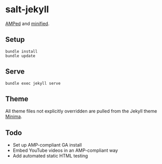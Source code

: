 # salt-jekyll

[AMPed](https://www.ampproject.org/) and [minified](https://medium.com/design-open/becoming-a-jekyll-god-ef722e93f771#.4zuacmmv8).

## Setup

```
bundle install
bundle update
```

## Serve

`bundle exec jekyll serve`

## Theme

All theme files not explicitly overridden are pulled from the Jekyll theme
[Minima](https://github.com/jekyll/minima).

## Todo

- Set up AMP-compliant GA install
- Embed YouTube videos in an AMP-compliant way
- Add automated static HTML testing
